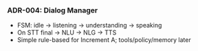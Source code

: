 ### ADR-004: Dialog Manager

- FSM: idle → listening → understanding → speaking
- On STT final → NLU → NLG → TTS
- Simple rule-based for Increment A; tools/policy/memory later
